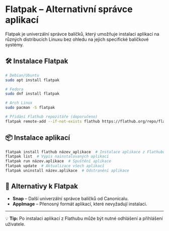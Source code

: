 # Flatpak – Alternativní správce aplikací

Flatpak je univerzální správce balíčků, který umožňuje instalaci aplikací na různých distribucích Linuxu bez ohledu na jejich specifické balíčkové systémy.

## 🛠 Instalace Flatpak
```bash
# Debian/Ubuntu
sudo apt install flatpak

# Fedora
sudo dnf install flatpak

# Arch Linux
sudo pacman -S flatpak

# Přidání Flathub repozitáře (doporučeno)
flatpak remote-add --if-not-exists flathub https://flathub.org/repo/flathub.flatpakrepo
```

## 📦 Instalace aplikací
```bash
flatpak install flathub název_aplikace  # Instalace aplikace z Flathubu
flatpak list  # Výpis nainstalovaných aplikací
flatpak run název.aplikace  # Spuštění aplikace
flatpak update  # Aktualizace všech aplikací
flatpak uninstall název.aplikace  # Odstranění aplikace
```

## 🔄 Alternativy k Flatpak
- **Snap** – Další univerzální správce balíčků od Canonicalu.
- **AppImage** – Přenosný formát aplikací, které nevyžadují instalaci.

---
💡 **Tip:** Po instalaci aplikací z Flathubu může být nutné odhlášení a přihlášení uživatele.
